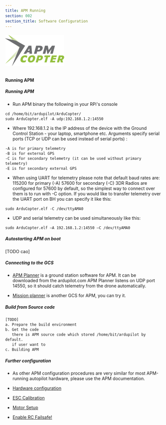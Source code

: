 ```yaml
---
title: APM Running
section: 002
section_title: Software Configuration
---
```


######  ![interface diagram](/documents/2015/12/13/common/apm_copter.png)

#### **Running APM**

##### **Running APM**
   * Run APM binary the following in your RPi's console

    cd /home/bit/ardupilot/ArduCopter/
    sudo ArduCopter.elf -A udp:192.168.1.2:14550

   * Where 192.168.1.2 is the IP address of the device with the Ground Control Station - your laptop, smartphone etc.
     Arguments specify serial ports (TCP or UDP can be used instead of serial ports) :

    -A is for primary telemetry
    -B is for external GPS
    -C is for secondary telemetry (it can be used without primary telemetry)
    -E is for secondary external GPS

   * When using UART for telemetry please note that default baud rates are: 115200 for primary (-A)
     57600 for secondary (-C) 3DR Radios are configured for 57600 by default,
     so the simplest way to connect over them is to run with -C option.
     If you would like to transfer telemetry over the UART port on BH you can specify it like this:

    sudo ArduCopter.elf -C /dev/ttyAMA0

   * UDP and serial telemetry can be used simultaneously like this:

    sudo ArduCopter.elf –A 192.168.1.2:14550 –C /dev/ttyAMA0


##### **Autostarting APM on boot**

[TODO cao]

##### **Connecting to the GCS**
   * [APM Planner](http://ardupilot.com/downloads/?category=35) is a ground station software for APM.
   It can be downloaded from the ardupilot.com APM Planner listens on UDP port 14550,
   so it should catch telemetry from the drone automatically.

   * [Mission planner](http://planner.ardupilot.com/wiki/common-install-mission-planner/) is another GCS for APM, you can try it.

##### **Build from Source code**

    [TODO]
    a. Prepare the build environment
    b. Get the code
       there is APM source code which stored /home/bit/ardupilot by default.
       if user want to
    c. Building APM

##### **Further configuration**

   * As other APM configuration procedures are very similar for most APM-running autopilot hardware, please use the APM documentation.

  * [Hardware configuration](http://copter.ardupilot.com/wiki/configuring-hardware/)

  * [ESC Calibration](http://copter.ardupilot.com/wiki/configuring-hardware/)

  * [Motor Setup](http://copter.ardupilot.com/wiki/configuring-hardware/)

  * [Enable RC Failsafe!](http://copter.ardupilot.com/wiki/throttle-failsafe/)
